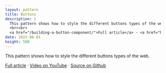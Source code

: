 ```yaml
---
layout: pattern
title: Buttons
description: |
  This pattern shows how to style the different buttons types of the web.
  <br><br>
  <a href="/building-a-button-component/">Full article</a> · <a href="https://www.youtube.com/watch?v=aJNq-b1zlog">Video on YouTube</a> · <a href="https://github.com/argyleink/gui-challenges/tree/main/buttons">Source on Github</a>
date: 2022-06-01
height: 500
---
```


This pattern shows how to style the different buttons types of the web.

<a href="/building-a-button-component/">Full article</a> · <a href="https://www.youtube.com/watch?v=aJNq-b1zlog">Video on YouTube</a> · <a href="https://github.com/argyleink/gui-challenges/tree/main/buttons">Source on Github</a>
